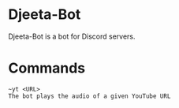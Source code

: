 # Djeeta-Bot

Djeeta-Bot is a bot for Discord servers. 

# Commands
```
~yt <URL> 
The bot plays the audio of a given YouTube URL
```
